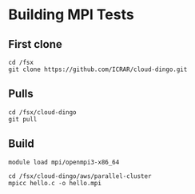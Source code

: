 # Building MPI Tests

## First clone 

```
cd /fsx
git clone https://github.com/ICRAR/cloud-dingo.git
```

## Pulls 

```
cd /fsx/cloud-dingo
git pull
```

## Build 

```
module load mpi/openmpi3-x86_64

cd /fsx/cloud-dingo/aws/parallel-cluster
mpicc hello.c -o hello.mpi
```